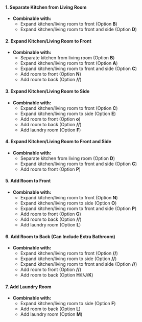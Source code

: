 #### 1. **Separate Kitchen from Living Room**
   - **Combinable with:**
     - Expand kitchen/living room to front (Option **B**)
     - Expand kitchen/living room to front and side (Option **D**)

#### 2. **Expand Kitchen/Living Room to Front**
   - **Combinable with:**
     - Separate kitchen from living room (Option **B**)
     - Expand kitchen/living room to front (Option **A**)
     - Expand kitchen/living room to front and side (Option **C**)
     - Add room to front (Option **N**)
     - Add room to back (Option **//**)
     
#### 3. **Expand Kitchen/Living Room to Side**
   - **Combinable with:**
     - Expand kitchen/living room to front (Option **C**)
     - Expand kitchen/living room to side (Option **E**)
     - Add room to front (Option **o**)
     - Add room to back (Option **//**)
     - Add laundry room (Option **F**)

#### 4. **Expand Kitchen/Living Room to Front and Side**
   - **Combinable with:**
     - Separate kitchen from living room (Option **D**)
     - Expand kitchen/living room to front and side (Option **C**)
     - Add room to front (Option **P**)

#### 5. **Add Room to Front**
   - **Combinable with:**
     - Expand kitchen/living room to front (Option **N**)
     - Expand kitchen/living room to side (Option **O**)
     - Expand kitchen/living room to front and side (Option **P**)
     - Add room to front (Option **G**)
     - Add room to back (Option **//**)
     - Add laundry room (Option **L**)
     
#### 6. **Add Room to Back (Can Include Extra Bathroom)**
   - **Combinable with:**
     - Expand kitchen/living room to front (Option **//**)
     - Expand kitchen/living room to side (Option **//**)
     - Expand kitchen/living room to front and side (Option **//**)
     - Add room to front (Option **//**)
     - Add room to back (Option **H**/**I**/**J**/**K**)

#### 7. **Add Laundry Room**
   - **Combinable with:**
     - Expand kitchen/living room to side (Option **F**)
     - Add room to back (Option **L**)
     - Add laundry room (Option **M**)